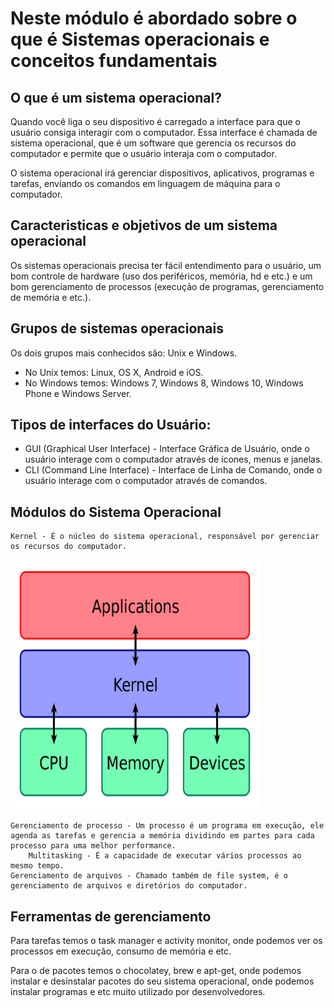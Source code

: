 # Neste módulo é abordado sobre o que é Sistemas operacionais e conceitos fundamentais

## O que é um sistema operacional?

Quando você liga o seu dispositivo é carregado a interface para que o usuário consiga interagir com o computador. Essa interface é chamada de sistema operacional, que é um software que gerencia os recursos do computador e permite que o usuário interaja com o computador.

O sistema operacional irá gerenciar dispositivos, aplicativos, programas e tarefas, enviando os comandos em linguagem de máquina para o computador.

## Caracteristicas e objetivos de um sistema operacional

Os sistemas operacionais precisa ter fácil entendimento para o usuário, um bom controle de hardware (uso dos periféricos, memória, hd e etc.) e um bom gerenciamento de processos (execução de programas, gerenciamento de memória e etc.).

## Grupos de sistemas operacionais

Os dois grupos mais conhecidos são: Unix e Windows.

- No Unix temos: Linux, OS X, Android e iOS.
- No Windows temos: Windows 7, Windows 8, Windows 10, Windows Phone e Windows Server.

## Tipos de interfaces do Usuário:

- GUI (Graphical User Interface) - Interface Gráfica de Usuário, onde o usuário interage com o computador através de ícones, menus e janelas.
- CLI (Command Line Interface) - Interface de Linha de Comando, onde o usuário interage com o computador através de comandos.

## Módulos do Sistema Operacional

    Kernel - É o núcleo do sistema operacional, responsável por gerenciar os recursos do computador.

<img src="../imagens/kernel.png" width="400" height="400">

    Gerenciamento de processo - Um processo é um programa em execução, ele agenda as tarefas e gerencia a memória dividindo em partes para cada processo para uma melhor performance.
        Multitasking - É a capacidade de executar vários processos ao mesmo tempo.
    Gerenciamento de arquivos - Chamado também de file system, é o gerenciamento de arquivos e diretórios do computador.

## Ferramentas de gerenciamento

Para tarefas temos o task manager e activity monitor, onde podemos ver os processos em execução, consumo de memória e etc.

Para o de pacotes temos o chocolatey, brew e apt-get, onde podemos instalar e desinstalar pacotes do seu sistema operacional, onde podemos instalar programas e etc muito utilizado por desenvolvedores.
